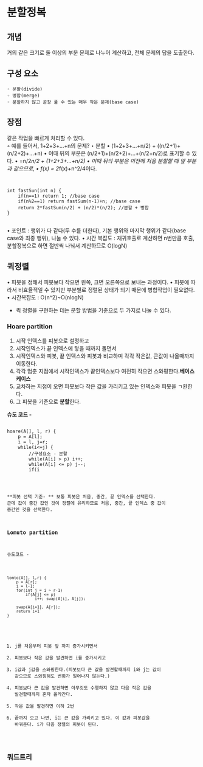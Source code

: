 # 분할정복

## 개념
거의 같은 크기로 둘 이상의 부분 문제로 나누어 계산하고, 전체 문제의 답을 도출한다.

## 구성 요소 
	◦ 분할(divide)
	◦ 병합(merge)
	◦ 분할하지 않고 곧장 풀 수 있는 매우 작은 문제(base case)

## 장점  
같은 작업을 빠르게 처리할 수 있다.  
	◦ 예를 들어서, 1+2+3+...+n의 문제?
		‣ 분할
			• (1+2+3+...+n/2) + ((n/2+1)+(n/2+2)+...+n)
			• 이때 뒤의 부분은 (n/2+1)+(n/2+2)+...+(n/2+n/2)로 표기할 수 있다.
			• =n/2*n/2 + (1+2+3+...+n/2)
			• 이때 뒤의 부분은 이전에 처음 분할할 때 앞 부분과 같으므로,
			• f(x) = 2*f(x)+n^2/4이다.


<pre><code>

int fastSun(int n) {
	if(n==1) return 1; //base case
	if(n%2==1) return fastSum(n-1)+n; //base case
	return 2*fastSum(n/2) + (n/2)*(n/2); //분할 + 병합
}

</code></pre>

• 포인트 : 행위가 다 같다(두 수를 더한다), 기본 행위와 마지막 행위가 같다(base case와 최종 행위), 나눌 수 있다.
• 시간 복잡도 : 재귀호출로 계산하면 n번만큼 호출, 분할정복으로 하면 절반씩 나눠서 계산하므로 O(logN)


## 퀵정렬
• 피봇을 정해서 피봇보다 작으면 왼쪽, 크면 오른쪽으로 보내는 과정이다.
• 피봇에 따라서 비효율적일 수 있지만 부분별로 정렬된 상태가 되기 때문에 병합작업이 필요없다.
• 시간복잡도 : O(n^2)~O(nlogN)
* 퀵 정렬을 구현하는 데는 분할 방법을 기준으로 두 가지로 나눌 수 있다.  
  
### Hoare partition
1. 시작 인덱스를 피봇으로 설정하고
2. 시작인덱스가 끝 인덱스에 닿을 때까지 돌면서
3. 시작인덱스와 피봇, 끝 인덱스와 피봇과 비교하며 각각 작은값, 큰값이 나올때까지 이동한다.
4. 각각 멈춘 지점에서 시작인덱스가 끝인덱스보다 여전히 작으면 스와핑한다.**베이스 케이스**
5. 교차하는 지점이 오면 피봇보다 작은 값을 가리키고 있는 인덱스와 피봇을 ㄱ환한다.
6. 그 피봇을 기준으로 **분할**한다.
  
**슈도 코드 -**
<pre><code>
hoare(A[], l, r) {
	p = A[l];
	i = l, j=r;
	while(i<=j) {
		//구성요소 - 분할
		while(A[i] > p) i++;
		while(A[i] <= p) j--;
		if(i<j) swap(A[i],A[j]); //구성요소 - base case
	}
	
	swap(A[l], A[j]);
	return j;
}
</code></pre>
  
**피봇 선택 기준-  **
보통 피봇은 처음, 중간, 끝 인덱스를 선택한다. 근데 값이 중간 값인 것이 정렬에 유리하므로 처음, 중간, 끝 인덱스 중 값이 중간인 것을 선택한다.
  
### Lomuto partition
  
슈도코드 -
  
<pre><code>
lomto(A[], l,r) {
	p = A[r];
	i = l-1;
	for(int j = i ~ r-1)
		if(A[j] <= p)
			i++; swap(A[i], A[j]);
			
	swap(A[i+1], A[r]);
	return i+1
}
</code></pre>
  
1. j를 처음부터 피봇 앞 까지 증가시키면서  
2. 피봇보다 작은 값을 발견하면 i를 증가시키고  
3. i값과 j값을 스와핑한다.(피봇보다 큰 값을 발견할때까지 i와 j는 값이 같으므로 스와핑해도 변화가 일어나지 않는다.)  
4. 피봇보다 큰 값을 발견하면 아무것도 수행하지 않고 다음 작은 값을 발견할때까지 혼자 올라간다.
5. 작은 값을 발견하면 이하 2번
6. 끝까지 오고 나면, i는 큰 값을 가리키고 있다. 이 값과 피봇값을 바꿔준다. i가 다음 정렬의 피봇이 된다.
  
  
## 쿼드트리  

